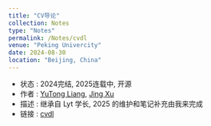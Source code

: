 ```yaml
---
title: "CV导论"
collection: Notes
type: "Notes"
permalink: /Notes/cvdl
venue: "Peking Univercity"
date: 2024-08-30
location: "Beijing, China"
---
```


- 状态 : 2024完结, 2025连载中, 开源
- 作者 : [YuTong Liang](https://www.lyt0112.com/), [Jing Xu](https://iculizhi.github.io/)
- 描述 : 继承自 Lyt 学长, 2025 的维护和笔记补充由我来完成
- 链接 : [cvdl](https://github.com/EmptyBlueBox/Introduction_to_Computer_Vision-wh-2024Spring-PKU)